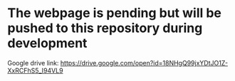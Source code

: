 # The webpage is pending but will be pushed to this repository during development
Google drive link: https://drive.google.com/open?id=18NHgQ99jxYDtJO1Z-XxRCFhS5_I94VL9
